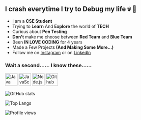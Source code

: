 ## I crash everytime I try to Debug my life 💀 🤡

* I am a **CSE Student**
* Trying to **Learn** And **Explore** the world of **TECH**
* Curious about **Pen Testing**
* **Don't** make me choose between **Red Team** and **Blue Team**
* Been **IN LOVE CODING** for 4 years
* Made a Few Projects **(And Making Some More...)**
* Follow me on [Instagram](https://www.instagram.com/_eshan.singh_/) or on [LinkedIn](https://www.linkedin.com/in/eshan-singh-1985981b7/)</br>

### Wait a second...... I know these......

<a href="#"><img width="40px" title="Java" src="https://github.com/Kevin-Aaaquil/Kevin-Aaaquil/blob/with-images/.github/Java.svg"/></a>
<a href="#"><img width="40px" title="JavaScript" src="https://github.com/Kevin-Aaaquil/Kevin-Aaaquil/blob/with-images/.github/JavaScript.svg"/></a>
<a href="#"><img width="40px" title="Node.js" src="https://github.com/Kevin-Aaaquil/Kevin-Aaaquil/blob/with-images/.github/Node-js.svg"/></a>
<a href="#"><img width="40px" title="Github" src="https://github.com/Kevin-Aaaquil/Kevin-Aaaquil/blob/with-images/.github/Gituhub.svg"/></a>


![GitHub stats](https://github-readme-stats.vercel.app/api?username=Kevin-Aaaquil&show_icons=true&theme=radical&count_private=true)</br>


![Top Langs](https://github-readme-stats.vercel.app/api/top-langs/?username=Kevin-Aaaquil&theme=radical&count_private=true)</br>


![Profile views](https://gpvc.arturio.dev/Kevin-Aaaquil)



